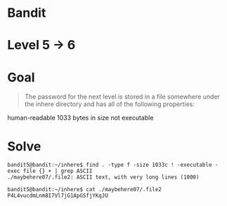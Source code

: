 # Bandit
# Level 5 -> 6
# Goal
> The password for the next level is stored in a file somewhere under the inhere directory and has all of the following properties:

human-readable
1033 bytes in size
not executable
# Solve

```
bandit5@bandit:~/inhere$ find . -type f -size 1033c ! -executable -exec file {} + | grep ASCII
./maybehere07/.file2: ASCII text, with very long lines (1000)

bandit5@bandit:~/inhere$ cat ./maybehere07/.file2
P4L4vucdmLnm8I7Vl7jG1ApGSfjYKqJU
```
